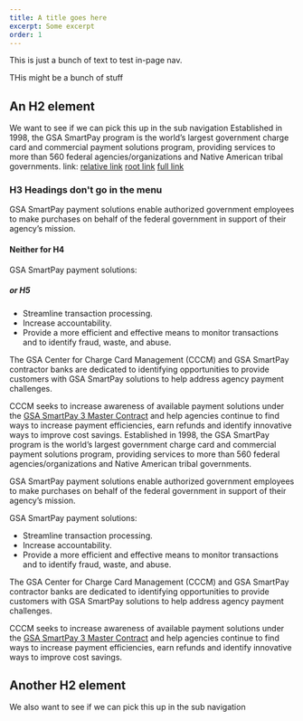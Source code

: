 ```yaml
---
title: A title goes here
excerpt: Some excerpt
order: 1
---
```

This is just a bunch of text to test in-page nav.

THis might be a bunch of stuff

## An H2 element

We want to see if we can pick this up in the sub navigation
Established in 1998, the GSA SmartPay program is the world’s largest government charge card and commercial payment solutions program, providing services to more than 560 federal agencies/organizations and Native American tribal governments.
link:
[relative link](business-lines)
[root link](/about)
[full link](https://sam.gov/)

### H3 Headings don't go in the menu
GSA SmartPay payment solutions enable authorized government employees to make purchases on behalf of the federal government in support of their agency’s mission.

#### Neither for H4

GSA SmartPay payment solutions:

##### or H5 

* Streamline transaction processing.
* Increase accountability.
* Provide a more efficient and effective means to monitor transactions and to identify fraud, waste, and abuse.

The GSA Center for Charge Card Management (CCCM) and GSA SmartPay contractor banks are dedicated to identifying opportunities to provide customers with GSA SmartPay solutions to help address agency payment challenges. 

CCCM seeks to increase awareness of available payment solutions under the [GSA SmartPay 3 Master Contract](https://smartpay.gsa.gov/about/master-contract) and help agencies continue to find ways to increase payment efficiencies, earn refunds and identify innovative ways to improve cost savings.
Established in 1998, the GSA SmartPay program is the world’s largest government charge card and commercial payment solutions program, providing services to more than 560 federal agencies/organizations and Native American tribal governments.

GSA SmartPay payment solutions enable authorized government employees to make purchases on behalf of the federal government in support of their agency’s mission.

GSA SmartPay payment solutions:

* Streamline transaction processing.
* Increase accountability.
* Provide a more efficient and effective means to monitor transactions and to identify fraud, waste, and abuse.

The GSA Center for Charge Card Management (CCCM) and GSA SmartPay contractor banks are dedicated to identifying opportunities to provide customers with GSA SmartPay solutions to help address agency payment challenges. 

CCCM seeks to increase awareness of available payment solutions under the [GSA SmartPay 3 Master Contract](https://smartpay.gsa.gov/about/master-contract) and help agencies continue to find ways to increase payment efficiencies, earn refunds and identify innovative ways to improve cost savings.

## Another H2 element 

We also want to see if we can pick this up in the sub navigation
